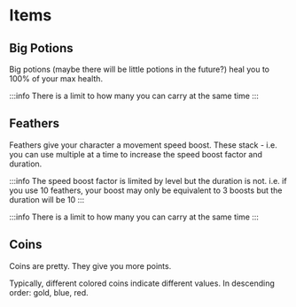 # Items

## Big Potions

Big potions (maybe there will be little potions in the future?) heal you to 100% of your max health.

:::info
There is a limit to how many you can carry at the same time
:::

## Feathers

Feathers give your character a movement speed boost. These stack - i.e. you can use multiple at a time to increase the speed boost factor and duration.

:::info
The speed boost factor is limited by level but the duration is not. i.e. if you use 10 feathers, your boost may only be equivalent to 3 boosts but the duration will be 10
:::

:::info
There is a limit to how many you can carry at the same time
:::

## Coins

Coins are pretty. They give you more points.

Typically, different colored coins indicate different values. In descending order: gold, blue, red.

